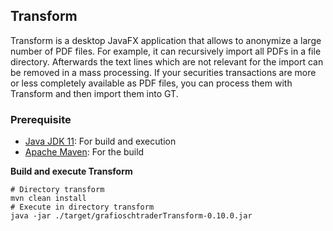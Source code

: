 ## Transform
Transform is a desktop JavaFX application that allows to anonymize a large number of PDF files. For example, it can recursively import all PDFs in a file directory. Afterwards the text lines which are not relevant for the import can be removed in a mass processing. If your securities transactions are more or less completely available as PDF files, you can process them with Transform and then import them into GT.
### Prerequisite
* [Java JDK 11](https://jdk.java.net/java-se-ri/11): For build and execution
* [Apache Maven](https://maven.apache.org/): For the build

**Build and execute Transform**
````
# Directory transform
mvn clean install
# Execute in directory transform
java -jar ./target/grafioschtraderTransform-0.10.0.jar  
````
